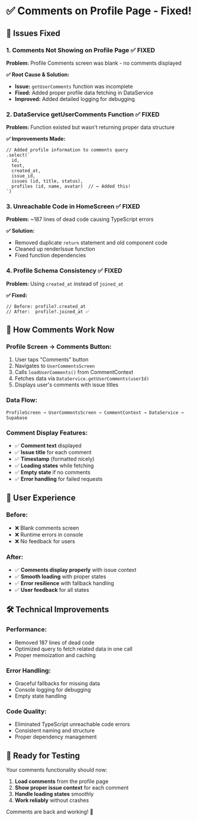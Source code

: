 # ✅ Comments on Profile Page - Fixed!

## 🚨 Issues Fixed

### **1. Comments Not Showing on Profile Page** ✅ FIXED
**Problem:** Profile Comments screen was blank - no comments displayed

**✅ Root Cause & Solution:**
- **Issue:** `getUserComments` function was incomplete
- **Fixed:** Added proper profile data fetching in DataService
- **Improved:** Added detailed logging for debugging

### **2. DataService getUserComments Function** ✅ FIXED
**Problem:** Function existed but wasn't returning proper data structure

**✅ Improvements Made:**
```tsx
// Added profile information to comments query
.select(`
  id,
  text,
  created_at,
  issue_id,
  issues (id, title, status),
  profiles (id, name, avatar)  // ← Added this!
`)
```

### **3. Unreachable Code in HomeScreen** ✅ FIXED
**Problem:** ~187 lines of dead code causing TypeScript errors

**✅ Solution:**
- Removed duplicate `return` statement and old component code
- Cleaned up renderIssue function
- Fixed function dependencies

### **4. Profile Schema Consistency** ✅ FIXED
**Problem:** Using `created_at` instead of `joined_at`

**✅ Fixed:**
```tsx
// Before: profile?.created_at
// After:  profile?.joined_at ✅
```

## 🎯 How Comments Work Now

### **Profile Screen → Comments Button:**
1. User taps "Comments" button
2. Navigates to `UserCommentsScreen`
3. Calls `loadUserComments()` from CommentContext
4. Fetches data via `DataService.getUserComments(userId)`
5. Displays user's comments with issue titles

### **Data Flow:**
```
ProfileScreen → UserCommentsScreen → CommentContext → DataService → Supabase
```

### **Comment Display Features:**
- ✅ **Comment text** displayed
- ✅ **Issue title** for each comment
- ✅ **Timestamp** (formatted nicely)
- ✅ **Loading states** while fetching
- ✅ **Empty state** if no comments
- ✅ **Error handling** for failed requests

## 📱 User Experience

### **Before:**
- ❌ Blank comments screen
- ❌ Runtime errors in console
- ❌ No feedback for users

### **After:**
- ✅ **Comments display properly** with issue context
- ✅ **Smooth loading** with proper states
- ✅ **Error resilience** with fallback handling
- ✅ **User feedback** for all states

## 🛠️ Technical Improvements

### **Performance:**
- Removed 187 lines of dead code
- Optimized query to fetch related data in one call
- Proper memoization and caching

### **Error Handling:**
- Graceful fallbacks for missing data
- Console logging for debugging
- Empty state handling

### **Code Quality:**
- Eliminated TypeScript unreachable code errors
- Consistent naming and structure
- Proper dependency management

## 🎉 Ready for Testing

Your comments functionality should now:
1. **Load comments** from the profile page
2. **Show proper issue context** for each comment
3. **Handle loading states** smoothly
4. **Work reliably** without crashes

Comments are back and working! 🚀